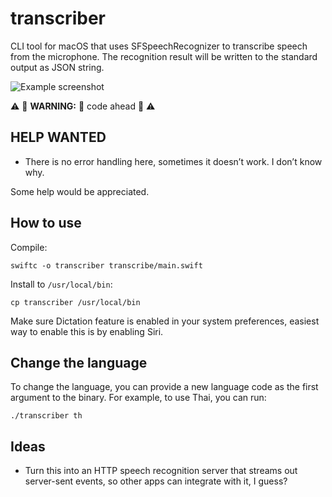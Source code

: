 # transcriber

CLI tool for macOS that uses SFSpeechRecognizer to transcribe speech from the microphone. The recognition result will be written to the standard output as JSON string.

![Example screenshot](example.png)

⚠️ 🚧 **WARNING:** 💩 code ahead 🚧 ⚠️

## HELP WANTED

- There is no error handling here, sometimes it doesn’t work. I don’t know why.

Some help would be appreciated.

## How to use

Compile:

```
swiftc -o transcriber transcribe/main.swift
```

Install to `/usr/local/bin`:

```
cp transcriber /usr/local/bin
```

Make sure Dictation feature is enabled in your system preferences, easiest way to enable this is by enabling Siri.

## Change the language

To change the language, you can provide a new language code as the first argument to the binary. For example, to use Thai, you can run:

```
./transcriber th
```

## Ideas

- Turn this into an HTTP speech recognition server that streams out server-sent events, so other apps can integrate with it, I guess?
